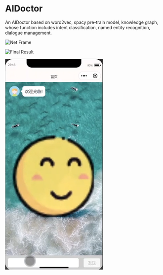 # AIDoctor
An AIDoctor based on word2vec, spacy pre-train model, knowledge graph, whose function includes intent classification, named entity recognition, dialogue management.

![Net Frame](https://github.com/wowErik28/AIDoctor/blob/main/2.png)

![Final Result](https://github.com/wowErik28/AIDoctor/blob/main/1.2.png)

[![Watch the video](https://github.com/wowErik28/AIDoctor/blob/main/video_picture/video_picture.png)](https://github.com/wowErik28/AIDoctor/blob/main/video_picture/AIDoctor.mp4)
